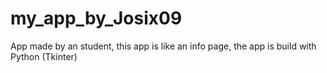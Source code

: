 # my_app_by_Josix09
App made by an student, this app is like an info page, the app is build with Python (Tkinter)

